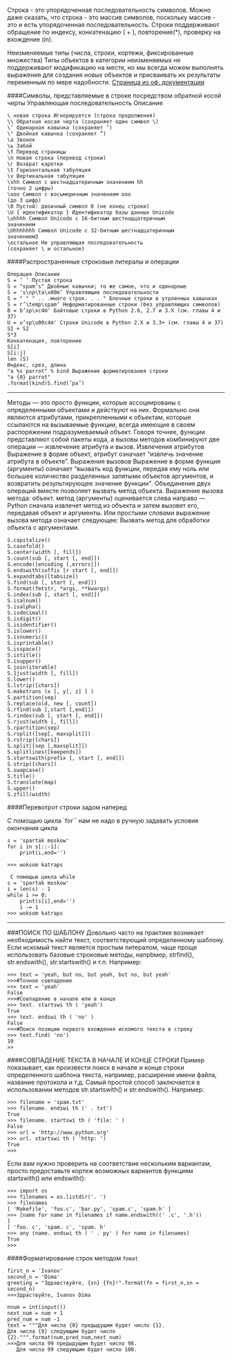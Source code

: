 Строка - это упорядоченная последовательность символов. Можно даже 
сказать, что строка - это массив символов, поскольку массив - это и есть 
упорядоченная последовательность. 
Строки поддерживают обращение по индексу, конкатенацию ( + ), повторение(*), проверку на вхождение (in).

Неизменяемые типы (числа, строки, кортежи, фиксированные множества)
Типы объектов в категории неизменяемых не поддерживают модификацию на
месте, но мы всегда можем выполнять выражения для создания новых объектов
и присваивать их результаты переменным по мере надобности.
[Страница из оф. документации][]

[Страница из оф. документации]: https://docs.python.org/3/library/stdtypes.html?highlight=range#str

####Символы, представляемые в строке посредством обратной косой черты
Управляющая последовательность Описание
```
\ новая строка Игнорируется (строка продолжения)
\\ Обратная косая черта (сохраняет один символ \)
\’ Одинарная кавычка (сохраняет ’)
\" Двойная кавычка (сохраняет ”)
\а Звонок
\ь Забой
\f Перевод страницы
\п Новая строка (перевод строки)
\г Возврат каретки
\t Горизонтальная табуляция
\v Вертикальная табуляция
\xhh Символ с шестнадцатеричным значением hh
(точно 2 цифры)
\ооо Символ с восьмеричным значением ооо
(до 3 цифр)
\0 Пустой: двоичный символ 0 (не конец строки)
\U { идентификатор } Идентификатор базы данных Unicode
\uhhhh Символ Unicode с 16-битным шестнадцатеричным
значением
\Uhhhhhhh Символ Unicode с 32-битным шестнадцатеричным
значением3
\остальное Не управляющая последовательность
(сохраняет \ и остальное)
```

####Распространенные строковые литералы и операции
```
Операция Описание
S = ’ ’ Пустая строка
S = "spam’s" Двойные кавычки; то же самое, что и одинарные
S = 's\np\ta\x00m’ Управляющие последовательности
S = " " " .. .много строк. . . " Блочные строки в утроенных кавычках
S = г’\temp\spam’ Неформатированные строки (без управляющих символов)
В = b’sp\xc4m' Байтовые строки в Python 2.6, 2.7 и З.Х (см. главы 4 и 37)
U = u’sp\u00c4m' Строки Unicode в Python 2.Х и 3.3+ (см. главы 4 и 37)
SI + S2
S*3
Конкатенация, повторение
S[i]
S[i:j]
len (S)
Индекс, срез, длина
"a %s parrot" % kind Выражение форматирования строки
"a {0} parrot"
.format(kind)S.find(’pa’)
```


***
Mетоды — это просто функции, которые ассоциированы с определенными объектами и действуют на них. Формально они являются
атрибутами, прикрепленными к объектам, которые ссылаются на вызываемые функции, всегда имеющие в своем распоряжении подразумеваемый объект. Говоря точнее,
функции представляют собой пакеты кода, а вызовы методов комбинируют две операции — извлечение атрибута и вызов.
Извлечения атрибутов
Выражение в форме объект, атрибут означает “извлечь значение атрибута в
объекте”.
Выражения вызовов
Выражение в форме функция (аргументы) означает “вызвать код функции,
передав ему ноль или большее количество разделенных запятыми объектов
аргументов, и возвратить результирующее значение функции".
Объединение двух операций вместе позволяет вызвать метод объекта. Выражение
вызова метода:
объект. метод (аргументы)
оценивается слева направо — Python сначала извлечет метод из объекта и затем вызовет его, передавая объект и аргументы. Или простыми словами выражение вызова
метода означает следующее:
Вызвать метод для обработки объекта с аргументами.
```
S.capitalize()
S.casefold()
S.center(width [, fill])
S.count(sub [, start [, end]])
S.encode([encoding [,errors]])
S.endswith(suffix [r start [, end]])
S.expandtabs([tabsize])
S.find(sub [, start [, end]])
S.format(fmtstr, *args, **kwargs)
S.index(sub [, start [, end]])
S.isalnum()
S.isalpha()
S.isdecimal()
S.isdigit()
S.isidentifier()
S.islower()
S.isnumeric()
S.isprintable()
S.isspace()
S.istitle()
S.isupper()
S.join(iterable)
S.1just(width [, fill])
S.lower()
S.lstrip([chars])
S.maketrans (x [, y[, z] ] )
S.partition(sep)
S.replace(old, new [, count])
S.rfind(sub [,start [,end]])
S.rindex(sub [, start [, end]])
S.rjust(width [, fill])
S.rpartition(sep)
S.rsplit([sep[, maxsplit]])
S.rstrip([chars])
S.split([sep [,maxsplit]])
S.splitlines([keepends])
S.startswith(prefix [, start [, end]])
S.strip([chars])
S.swapcase()
S.title()
S.translate(map)
S.upper()
S.zfill(width)
```
####Перевотрот строки задом наперед

 С помощью цикла `for`` нам не надо в ручную задавать условия окончания цикла

```
s = 'spartak moskow'
for i in s[::-1]:
    print(i,end='')

>>> woksom katraps
 
 С помощью цикла while
s = 'spartak moskow'
i = len(s) - 1
while i >= 0:
    print(s[i],end='')
    i -= 1
>>> woksom katraps
```
***
###ПОИСК ПО ШАБЛОНУ 
Довольно часто на практике возникает необходимость найти текст, соответствующий определенному шаблону. Если искомый текст является простым 
литералом, чаще проще использовать базовые строковые методы, напрbмер, strfind(), str.endswith(), str.startswith() и т.п. Например:
```
>>> text = 'yeah, but no, but yeah, but no, but yeah' 
>>>#Точное совпадение 
>>> text = 'yeah' 
False 
>>>#Совпадение в начале или в конце 
>>> text. startswi th ( 'yeah') 
True 
>>> text. endswi th ( 'no' ) 
False 
>>>#Поиск позиции первого вхождения искомого текста в строку 
>>> text.find( 'no') 
10 
>>
```

####СОВПАДЕНИЕ ТЕКСТА В НАЧАЛЕ И КОНЦЕ СТРОКИ 
Пример показывает, как произвести поиск в начале и конце строки определенного шаблона текста, например, расширение имени файла, название 
протокола и т.д. 
Самый простой способ заключается в использовании методов str.startswith() 
и str.endswith(). Например:
```
>>> filename = 'spam.txt' 
>>> filename. endswi th (' . txt') 
True 
>>> filename. startswi th ( 'file: ' ) 
False 
>>> url = 'http://www.python.org' 
>>> url. startswi th ( 'http: ') 
True 
>>>
```
Если вам нужно проверить на соответствие нескольким вариантам, просто предоставьте кортеж возможных вариантов функциям startswith() или endswith(): 
```
>>> import os 
>>> filenames = os.listdir('. ') 
>>> filenames 
[ 'Makefile', 'foo.c', 'bar.py', 'spam.c', 'spam.h' ] 
>>> [name for name in filenames if name.endswith((' .с', '.h')) 
] 
[ 'foo. с', 'spam. с', 'spam. h' 
>>> any (name. endswi th ( ' . ру' ) for name in filenames) 
True 
>>> 
```
####Форматирование строк методом `fomat`
```
first_n = 'Ivanov'
second_n = 'Dima'
greeting = "Здравствуйте, {sn} {fn}!".format(fn = first_n,sn = second_n)
>>>Здраствуйте, Ivanov Dima

nnum = int(input())
next_num = num + 1
pred_num = num -1
text = """Для числа {0} предыдущим будет число {1}.
Для числа {0} следующим будет число {2}.""".format(num,pred_num,next_num)
>>>Для числа 99 предыдущим будет число 98.
   Для числа 99 следующим будет число 100.
```
